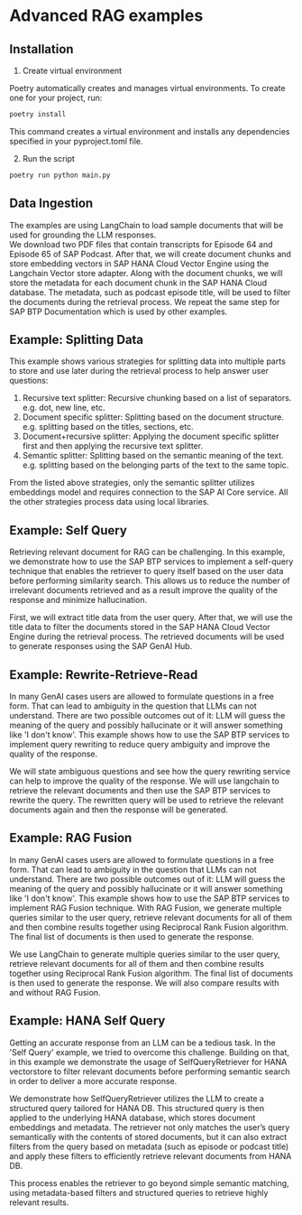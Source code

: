 # Advanced RAG examples

## Installation
1. Create virtual environment

Poetry automatically creates and manages virtual environments. To create one for your project, run:

```sh
poetry install
```

This command creates a virtual environment and installs any dependencies specified in your pyproject.toml file.


2. Run the script

```sh
poetry run python main.py
```

## Data Ingestion

The examples are using LangChain to load sample documents that will be used for grounding the LLM responses.  
We download two PDF files that contain transcripts for Episode 64 and Episode 65 of SAP Podcast. After that, we will create document chunks and store embedding vectors in SAP HANA Cloud Vector Engine using the Langchain Vector store adapter. Along with the document chunks, we will store the metadata for each document chunk in the SAP HANA Cloud database. The metadata, such as podcast episode title, will be used to filter the documents during the retrieval process. We repeat the same step for SAP BTP Documentation which is used by other examples.


## Example: Splitting Data

This example shows various strategies for splitting data into multiple parts to store and use later during the retrieval process to help answer user questions:  
1. Recursive text splitter: Recursive chunking based on a list of separators. e.g. dot, new line, etc.  
1. Document specific splitter: Splitting based on the document structure. e.g. splitting based on the titles, sections, etc.  
1. Document+recursive splitter: Applying the document specific splitter first and then applying the recursive text splitter.  
1. Semantic splitter: Splitting based on the semantic meaning of the text. e.g. splitting based on the belonging parts of the text to the same topic. 

From the listed above strategies, only the semantic splitter utilizes embeddings model and requires connection to the SAP AI Core service. All the other strategies process data using local libraries.

## Example: Self Query

Retrieving relevant document for RAG can be challenging. In this example, we demonstrate how to use the SAP BTP services to implement a self-query technique that enables the retriever to query itself based on the user data before performing similarity search. This allows us to reduce the number of irrelevant documents retrieved and as a result improve the quality of the response and minimize hallucination.

First, we will extract title data from the user query. After that, we will use the title data to filter the documents stored in the SAP HANA Cloud Vector Engine during the retrieval process. The retrieved documents will be used to generate responses using the SAP GenAI Hub.

## Example: Rewrite-Retrieve-Read

In many GenAI cases users are allowed to formulate questions in a free form. That can lead to ambiguity in the question that LLMs can not understand. There are two possible outcomes out of it: LLM will guess the meaning of the query and possibly hallucinate or it will answer something like 'I don't know'. This example shows how to use the SAP BTP services to implement query rewriting to reduce query ambiguity and improve the quality of the response.

We will state ambiguous questions and see how the query rewriting service can help to improve the quality of the response. We will use langchain to retrieve the relevant documents and then use the SAP BTP services to rewrite the query. The rewritten query will be used to retrieve the relevant documents again and then the response will be generated.

## Example: RAG Fusion

In many GenAI cases users are allowed to formulate questions in a free form. That can lead to ambiguity in the question that LLMs can not understand. There are two possible outcomes out of it: LLM will guess the meaning of the query and possibly hallucinate or it will answer something like 'I don't know'. This example shows how to use the SAP BTP services to implement RAG Fusion technique. With RAG Fusion, we generate multiple queries similar to the user query, retrieve relevant documents for all of them and then combine results together using Reciprocal Rank Fusion algorithm. The final list of documents is then used to generate the response.

We use LangChain to generate multiple queries similar to the user query, retrieve relevant documents for all of them and then combine results together using Reciprocal Rank Fusion algorithm. The final list of documents is then used to generate the response. We will also compare results with and without RAG Fusion.

## Example: HANA Self Query

Getting an accurate response from an LLM can be a tedious task. In the 'Self Query' example, we tried to overcome this challenge. Building on that, in this example we demonstrate the usage of SelfQueryRetriever for HANA vectorstore to filter relevant documents before performing semantic search in order to deliver a more accurate response.

We demonstrate how SelfQueryRetriever utilizes the LLM to create a structured query tailored for HANA DB. This structured query is then applied to the underlying HANA database, which stores document embeddings and metadata. The retriever not only matches the user’s query semantically with the contents of stored documents, but it can also extract filters from the query based on metadata (such as episode or podcast title) and apply these filters to efficiently retrieve relevant documents from HANA DB.

This process enables the retriever to go beyond simple semantic matching, using metadata-based filters and structured queries to retrieve highly relevant results.


